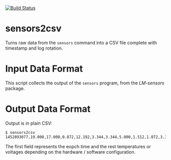 [![Build Status](https://travis-ci.org/MatthieuMichon/sensors2csv.svg?branch=master)](https://travis-ci.org/MatthieuMichon/sensors2csv)

# sensors2csv
Turns raw data from the ``sensors`` command into a CSV file complete with timestamp and log rotation.

# Input Data Format
This script collects the output of the ``sensors`` program, from the *LM-sensors* package.

# Output Data Format
Output is in plain CSV:

```
$ sensors2csv 
1452893077,19.000,17.000,0.872,12.192,3.344,3.344,5.000,1.512,1.072,3.360,3.216,23.000,25.000
```

The first field represents the eopch time and the rest temperatures or voltages depending on the hardware / software configuration.
